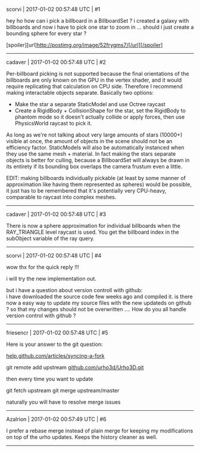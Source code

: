 scorvi | 2017-01-02 00:57:48 UTC | #1

hey ho
how can i pick a billboard in a BillboardSet ? 
i created a galaxy with billboards and now i have to pick one star to zoom in ... 
should i just create a bounding sphere for every star ?

[spoiler][url]http://postimg.org/image/52frygms7/[/url][/spoiler]

-------------------------

cadaver | 2017-01-02 00:57:48 UTC | #2

Per-billboard picking is not supported because the final orientations of the billboards are only known on the GPU in the vertex shader, and it would require replicating that calculation on CPU side. Therefore I recommend making interactable objects separate. Basically two options:

- Make the star a separate StaticModel and use Octree raycast
- Create a RigidBody + CollisionShape for the star, set the RigidBody to phantom mode so it doesn't actually collide or apply forces, then use PhysicsWorld raycast to pick it.

As long as we're not talking about very large amounts of stars (10000+) visible at once, the amount of objects in the scene should not be an efficiency factor. StaticModels will also be automatically instanced when they use the same mesh + material. In fact making the stars separate objects is better for culling, because a BillboardSet will always be drawn in its entirety if its bounding box overlaps the camera frustum even a little.

EDIT: making billboards individually pickable (at least by some manner of approximation like having them represented as spheres) would be possible, it just has to be remembered that it's potentially very CPU-heavy, comparable to raycast into complex meshes.

-------------------------

cadaver | 2017-01-02 00:57:48 UTC | #3

There is now a sphere approximation for individual billboards when the RAY_TRIANGLE level raycast is used. You get the billboard index in the subObject variable of the ray query.

-------------------------

scorvi | 2017-01-02 00:57:48 UTC | #4

wow thx for the quick reply !!! 

i will try the new implementation out. 

but i have a question about version controll with github:  
 i have downloaded the source code few weeks ago and compiled it. is there now a easy way to update my source files with the new updateds on github ? so that my changes should not be overwritten .... How do you all handle version control with github ?

-------------------------

friesencr | 2017-01-02 00:57:48 UTC | #5

Here is your answer to the git question:

[help.github.com/articles/syncing-a-fork](https://help.github.com/articles/syncing-a-fork)

git remote add upstream [github.com/urho3d/Urho3D.git](https://github.com/urho3d/Urho3D.git)

then every time you want to update

git fetch upstream
git merge upstream/master

naturally you will have to resolve merge issues

-------------------------

Azalrion | 2017-01-02 00:57:49 UTC | #6

I prefer a rebase merge instead of plain merge for keeping my modifications on top of the urho updates. Keeps the history cleaner as well.

-------------------------


